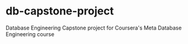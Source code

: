 # db-capstone-project
Database Engineering Capstone project for Coursera's Meta Database Engineering course
